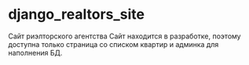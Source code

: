 # django_realtors_site
Сайт риэлторского агентства Сайт находится в разработке, поэтому доступна только страница со списком квартир и админка для наполнения БД.
